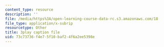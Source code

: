 ```yaml
---
content_type: resource
description: ''
file: /media/https%3A/open-learning-course-data-rc.s3.amazonaws.com/18-650-statistics-for-applications-fall-2016/73c73736f4e75f10baf24f6a2ee5398e_JTbZP0yt9qc.vtt
file_type: application/x-subrip
resourcetype: Other
title: 3play caption file
uid: 73c73736-f4e7-5f10-baf2-4f6a2ee5398e
---
```

